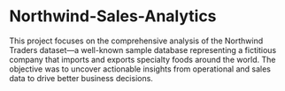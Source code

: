 # Northwind-Sales-Analytics
This project focuses on the comprehensive analysis of the Northwind Traders dataset—a well-known sample database representing a fictitious company that imports and exports specialty foods around the world. The objective was to uncover actionable insights from operational and sales data to drive better business decisions.
